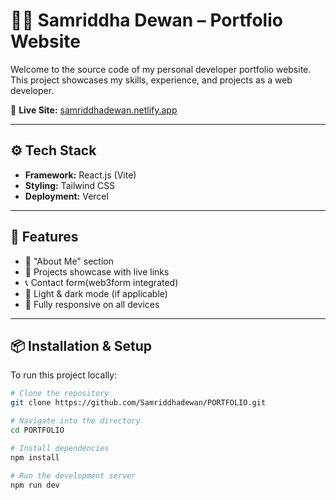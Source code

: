 # 🧑‍💻 Samriddha Dewan – Portfolio Website

Welcome to the source code of my personal developer portfolio website. This project showcases my skills, experience, and projects as a web developer.

🔗 **Live Site:** [samriddhadewan.netlify.app]([https://samriddhadewan.netlify.app](https://portfolio-samriddhas-projects-3b3758d3.vercel.app/?fbclid=IwY2xjawKdkNJleHRuA2FlbQIxMABicmlkETE2WE5GWkRtR0I1cmNVR2VWAR5oEIck1IePQqnqZnNanPaq4G6l_Y4aY8nx2zgJF2RC5yHq3CjXsXiWp_kQmA_aem_NNPvb5iBacHnW6ZlOexLXQ))

---

## ⚙️ Tech Stack

- **Framework:** React.js (Vite)
- **Styling:** Tailwind CSS
- **Deployment:** Vercel

---

## 🚀 Features

- 🧠 "About Me" section
- 💼 Projects showcase with live links
- 📞 Contact form(web3form integrated)
- 🌙 Light & dark mode (if applicable)
- 📱 Fully responsive on all devices

---

## 📦 Installation & Setup

To run this project locally:

```bash
# Clone the repository
git clone https://github.com/Samriddhadewan/PORTFOLIO.git

# Navigate into the directory
cd PORTFOLIO

# Install dependencies
npm install

# Run the development server
npm run dev
